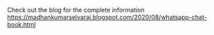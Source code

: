 Check out the blog for the complete information
https://madhankumarselvaraj.blogspot.com/2020/08/whatsapp-chat-book.html
